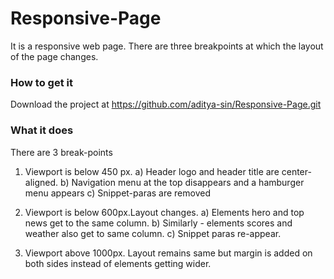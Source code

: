 # Responsive-Page
It is a responsive web page. There are three breakpoints at which the layout of the page changes.

### How to get it
Download the project at https://github.com/aditya-sin/Responsive-Page.git

### What it does
There are 3 break-points
1. Viewport is below 450 px.
  a) Header logo and header title are center-aligned.
  b) Navigation menu at the top disappears and a hamburger menu appears
  c) Snippet-paras are removed

2. Viewport is below 600px.Layout changes. 
  a) Elements hero and top news get to the same column. 
  b) Similarly - elements scores and weather also get to same column.
  c) Snippet paras re-appear.

3. Viewport above 1000px.
  Layout remains same but margin is added on both sides instead of elements getting wider.


